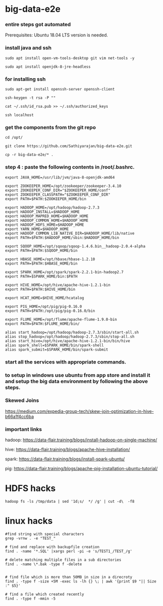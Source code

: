 # big-data-e2e

### entire steps got automated

Prerequisites: Ubuntu 18.04 LTS version is needed.  
### install java and ssh  

```
sudo apt install open-vm-tools-desktop git vim net-tools -y

sudo apt install openjdk-8-jre-headless
```
### for installing ssh

```
sudo apt-get install openssh-server openssh-client

ssh-keygen -t rsa -P ""

cat ~/.ssh/id_rsa.pub >> ~/.ssh/authorized_keys

ssh localhost

```

### get the components from the git repo

```
cd /opt/

git clone https://github.com/Sathiyarajan/big-data-e2e.git

cp -r big-data-e2e/* .
```


### step 4 : paste the following contents in /root/.bashrc.

```
export JAVA_HOME=/usr/lib/jvm/java-8-openjdk-amd64

export ZOOKEEPER_HOME=/opt/zookeeper/zookeeper-3.4.10
export ZOOKEEPER_CONF_DIR="$ZOOKEEPER_HOME/conf"
export ZOOKEEPER_CLASSPATH="$ZOOKEEPER_CONF_DIR"
export PATH=$PATH:$ZOOKEEPER_HOME/bin

export HADOOP_HOME=/opt/hadoop/hadoop-2.7.3
export HADOOP_INSTALL=$HADOOP_HOME
export HADOOP_MAPRED_HOME=$HADOOP_HOME
export HADOOP_COMMON_HOME=$HADOOP_HOME
export HADOOP_HDFS_HOME=$HADOOP_HOME
export YARN_HOME=$HADOOP_HOME
export HADOOP_COMMON_LIB_NATIVE_DIR=$HADOOP_HOME/lib/native
export PATH=$PATH:$HADOOP_HOME/sbin:$HADOOP_HOME/bin

export SQOOP_HOME=/opt/sqoop/sqoop-1.4.6.bin__hadoop-2.0.4-alpha
export PATH=$PATH:$SQOOP_HOME/bin

export HBASE_HOME=/opt/hbase/hbase-1.2.10
export PATH=$PATH:$HBASE_HOME/bin

export SPARK_HOME=/opt/spark/spark-2.2.1-bin-hadoop2.7
export PATH=$SPARK_HOME/bin:$PATH

export HIVE_HOME=/opt/hive/apache-hive-1.2.1-bin
export PATH=$PATH:$HIVE_HOME/bin

export HCAT_HOME=$HIVE_HOME/hcatalog

export PIG_HOME=/opt/pig/pig-0.16.0
export PATH=$PATH:/opt/pig/pig-0.16.0/bin

export FLUME_HOME=/opt/flume/apache-flume-1.9.0-bin
export PATH=$PATH:$FLUME_HOME/bin/

alias start_hadoop=/opt/hadoop/hadoop-2.7.3/sbin/start-all.sh
alias stop_hadoop=/opt/hadoop/hadoop-2.7.3/sbin/stop-all.sh
alias start_hive=/opt/hive/apache-hive-1.2.1-bin/bin/hive
alias spark_shell=$SPARK_HOME/bin/spark-shell
alias spark_submit=$SPARK_HOME/bin/spark-submit

```

### start all the services with appropriate commands.

### to setup in windows use ubuntu from app store and install it and setup the big data environment by following the above steps.

### Skewed Joins

https://medium.com/expedia-group-tech/skew-join-optimization-in-hive-b66a1f4cc6ba


### important links

hadoop: https://data-flair.training/blogs/install-hadoop-on-single-machine/

hive: https://data-flair.training/blogs/apache-hive-installation/

spark: https://data-flair.training/blogs/install-spark-ubuntu/

pig: https://data-flair.training/blogs/apache-pig-installation-ubuntu-tutorial/

# HDFS hacks

```
hadoop fs -ls /tmp/data | sed '1d;s/  */ /g' | cut -d\  -f8
```
# linux hacks

```
#find string with special characters
grep -vrnw . -e "TEST_"

# find and replace with backupfile creation
find . -name '*.SQL' |xargs perl -pi -e 's/TEST1_/TEST_/g'

# delete matching multiple files in a sub directories
find . -name \*.bak -type f -delete


# find file which is more than 50MB in size in a direcroty
find . -type f -size +5M -exec ls -lh {} \; | awk '{print $9 "|| Size :" $5}'

# find a file which created recently
find . -type f -mmin -5

```
